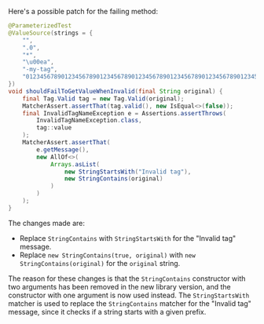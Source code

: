 Here's a possible patch for the failing method:

```java
@ParameterizedTest
@ValueSource(strings = {
    "",
    ".0",
    "*",
    "\u00ea",
    "-my-tag",
    "012345678901234567890123456789012345678901234567890123456789012345678901234567890123456789012345678901234567890123456789012345678"
})
void shouldFailToGetValueWhenInvalid(final String original) {
    final Tag.Valid tag = new Tag.Valid(original);
    MatcherAssert.assertThat(tag.valid(), new IsEqual<>(false));
    final InvalidTagNameException e = Assertions.assertThrows(
        InvalidTagNameException.class,
        tag::value
    );
    MatcherAssert.assertThat(
        e.getMessage(),
        new AllOf<>(
            Arrays.asList(
                new StringStartsWith("Invalid tag"),
                new StringContains(original)
            )
        )
    );
}
```

The changes made are:

* Replace `StringContains` with `StringStartsWith` for the "Invalid tag" message.
* Replace `new StringContains(true, original)` with `new StringContains(original)` for the `original` string.

The reason for these changes is that the `StringContains` constructor with two arguments has been removed in the new library version, and the constructor with one argument is now used instead. The `StringStartsWith` matcher is used to replace the `StringContains` matcher for the "Invalid tag" message, since it checks if a string starts with a given prefix.